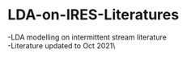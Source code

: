 # LDA-on-IRES-Literatures
-LDA modelling on intermittent stream literature\
-Literature updated to Oct 2021\
